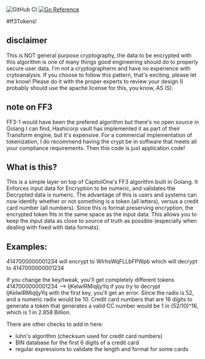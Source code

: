 ![GitHub CI](https://github.com/bdw666/ff3Token/actions/workflows/go.yaml/badge.svg)
[![Go Reference](https://pkg.go.dev/badge/github.com/bdw666/ff3Token.svg)](https://pkg.go.dev/github.com/bdw666/ff3Token)

#ff3Tokens!

## disclaimer
This is NOT general purpose cryptography, the data to be encrypted with this algorithm is one of many things good engineering should do to properly secure user data. I'm not a cryptographerm and have no experience with crytoanalysis. If you choose to follow this pattern, that's exciting, please let me know! Please do it with the proper experts to review your design (I probably should use the apache license for this, you know, AS IS). 

## note on FF3
FF3-1 would have been the prefered algorithm but there's no open source in Golang I can find, Hashicorp vault has implemented it as part of their Transform engine, but it's expensive. For a commercial implementation of tokenization, I do recommend having the crypt be in software that meets all your compliance requirements. Then this code is just application code!

## What is this?
This is a simple layer on top of CapitolOne's FF3 algorithm built in Golang. It Enforces input data for Encryption to be numeric, and validates the Decrypted data is numeric. The advantage of this is users and systems can now identify whether or not something is a token (all letters), versus a credit card number (all numbers). Since this is format preserving encryption, the encrypted token fits in the same space as the input data. This allows you to keep the input data as close to source of truth as possible (especially when dealing with fixed with data formats).

## Examples:
4147000000001234 will encrypt to WIrhsWqFLLbFPWpb which will decrypt to 4147000000001234

If you change the key/tweak, you'll get completely different tokens
4147000000001234 --> IjKelwlRMiqljyYq
if you try to decrypt IjKelwlRMiqljyYq with the first key, you'll get an error. Since the radix is 52, and a numeric radix would be 10. Credit card numbers that are 16 digits to generate a token that generates a valid CC number would be 1 in (52/10)^16, which is 1 in 2.858 Billion. 

There are other checks to add in here:
* luhn's algorithm (checksum used for credit card numbers) 
* BIN database for the first 6 digits of a credit card
* regular expressions to validate the length and format for some cards  


